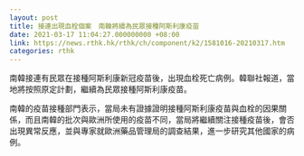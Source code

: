 ```yaml
---
layout: post
title: 接連出現血栓個案　南韓將續為民眾接種阿斯利康疫苗
date: 2021-03-17 11:04:27.000000000 +08:00
link: https://news.rthk.hk/rthk/ch/component/k2/1581016-20210317.htm
categories: rthk
---
```


南韓接連有民眾在接種阿斯利康新冠疫苗後，出現血栓死亡病例。韓聯社報道，當地將按照原定計劃，繼續為民眾接種阿斯利康疫苗。

南韓的疫苗接種部門表示，當局未有證據證明接種阿斯利康疫苗與血栓的因果關係，而且南韓的批次與歐洲所使用的疫苗不同，當局將繼續關注接種疫苗後，會否出現異常反應，並與專家就歐洲藥品管理局的調查結果，進一步研究其他國家的病例。
